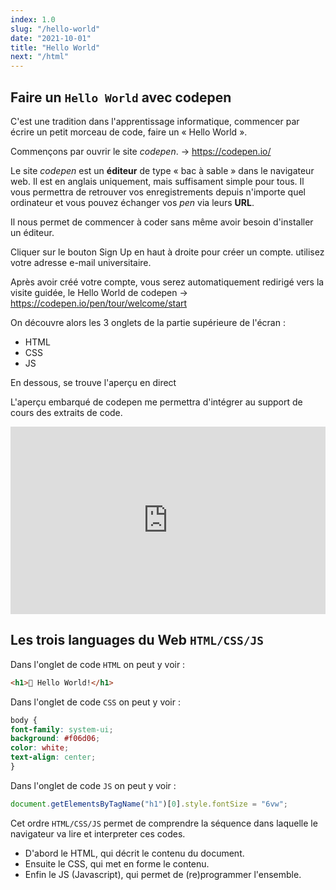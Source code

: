 ```yaml
---
index: 1.0
slug: "/hello-world"
date: "2021-10-01"
title: "Hello World"
next: "/html"
---
```


## Faire un `Hello World` avec codepen

C'est une tradition dans l'apprentissage informatique, commencer par écrire un petit morceau de code, faire un « Hello World ».

Commençons par ouvrir le site *codepen*. → https://codepen.io/

Le site *codepen* est un **éditeur** de type « bac à sable » dans le navigateur web. Il est en anglais uniquement, mais suffisament simple pour tous. Il vous permettra de retrouver vos enregistrements depuis n'importe quel ordinateur et vous pouvez échanger vos *pen* via leurs **URL**. 

Il nous permet de commencer à coder sans même avoir besoin d'installer un éditeur.

Cliquer sur le bouton Sign Up en haut à droite pour créer un compte. utilisez votre adresse e-mail universitaire. 

Après avoir créé votre compte, vous serez automatiquement redirigé vers la visite guidée, le Hello World de codepen → https://codepen.io/pen/tour/welcome/start

On découvre alors les 3 onglets de la partie supérieure de l'écran : 

- HTML
- CSS
- JS

En dessous, se trouve l'aperçu en direct 

L'aperçu embarqué de codepen me permettra d'intégrer au support de cours des extraits de code. 

<iframe height="300" style="width: 680px; max-width: 100%;" scrolling="no" title="Hello World" src="https://codepen.io/l2lcn/embed/KKqJKyv?default-tab=html%2Cresult" frameborder="no" loading="lazy" allowtransparency="true" allowfullscreen="true">
  See the Pen <a href="https://codepen.io/l2lcn/pen/KKqJKyv">
  Hello World</a> by L2 LCN Écritures numériques (<a href="https://codepen.io/l2lcn">@l2lcn</a>)
  on <a href="https://codepen.io">CodePen</a>.
</iframe>

## Les trois languages du Web `HTML/CSS/JS`

Dans l'onglet de code `HTML` on peut y voir : 

```html
<h1>👋 Hello World!</h1>
```

Dans l'onglet de code `CSS` on peut y voir :

```css
body {
font-family: system-ui;
background: #f06d06;
color: white;
text-align: center;
}
```

Dans l'onglet de code `JS` on peut y voir : 

```js
document.getElementsByTagName("h1")[0].style.fontSize = "6vw";
```

Cet ordre `HTML/CSS/JS` permet de comprendre la séquence dans laquelle le navigateur
va lire et interpreter ces codes. 

- D'abord le HTML, qui décrit le contenu du document.
- Ensuite le CSS, qui met en forme le contenu. 
- Enfin le JS (Javascript), qui permet de (re)programmer l'ensemble.

